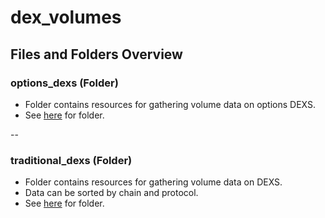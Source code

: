 # dex_volumes

## Files and Folders Overview

### options_dexs (Folder)

- Folder contains resources for gathering volume data on options DEXS.
- See [here](https://github.com/check-sked/crypto_data_resources/tree/main/dexs/options_dexs) for folder.

--

### traditional_dexs (Folder)

- Folder contains resources for gathering volume data on DEXS.
- Data can be sorted by chain and protocol.
- See [here](https://github.com/check-sked/crypto_data_resources/tree/main/dexs/traditional_dexs) for folder.
